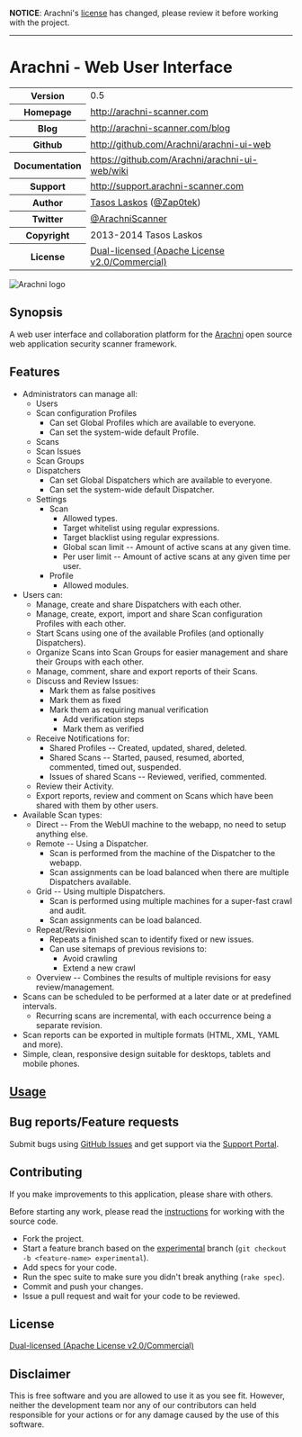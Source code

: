 **NOTICE**:
Arachni's <a href="https://github.com/Arachni/arachni-ui-web/blob/master/LICENSE.md">license</a>
has changed, please review it before working with the project.

<hr/>

# Arachni - Web User Interface

<table>
    <tr>
        <th>Version</th>
        <td>0.5</td>
    </tr>
    <tr>
        <th>Homepage</th>
        <td><a href="http://www.arachni-scanner.com">http://arachni-scanner.com</a></td>
    </tr>
    <tr>
        <th>Blog</th>
        <td><a href="http://www.arachni-scanner.com/blog">http://arachni-scanner.com/blog</a></td>
    <tr>
        <th>Github</th>
        <td><a href="https://github.com/Arachni/arachni-ui-web">http://github.com/Arachni/arachni-ui-web</a></td>
     <tr/>
    <tr>
        <th>Documentation</th>
        <td><a href="https://github.com/Arachni/arachni-ui-web/wiki">https://github.com/Arachni/arachni-ui-web/wiki</a></td>
    </tr>
    <tr>
        <th>Support</th>
        <td><a href="http://support.arachni-scanner.com">http://support.arachni-scanner.com</a></td>
    </tr>
    <tr>
       <th>Author</th>
       <td><a href="mailto:tasos.laskos@arachni-scanner.com">Tasos Laskos</a> (<a href="http://twitter.com/Zap0tek">@Zap0tek</a>)</td>
    </tr>
    <tr>
        <th>Twitter</th>
        <td><a href="http://twitter.com/ArachniScanner">@ArachniScanner</a></td>
    </tr>
    <tr>
        <th>Copyright</th>
        <td>2013-2014 Tasos Laskos</td>
    </tr>
    <tr>
        <th>License</th>
        <td><a href="https://github.com/Arachni/arachni-ui-web/blob/master/LICENSE.md">Dual-licensed (Apache License v2.0/Commercial)</a></td>
    </tr>
</table>

![Arachni logo](http://arachni.github.com/arachni/logo.png)

## Synopsis

A web user interface and collaboration platform for the
[Arachni](https://github.com/Arachni/arachni) open source web application
security scanner framework.

## Features

 - Administrators can manage all:
    - Users
    - Scan configuration Profiles
        - Can set Global Profiles which are available to everyone.
        - Can set the system-wide default Profile.
    - Scans
    - Scan Issues
    - Scan Groups
    - Dispatchers
        - Can set Global Dispatchers which are available to everyone.
        - Can set the system-wide default Dispatcher.
    - Settings
        - Scan
            - Allowed types.
            - Target whitelist using regular expressions.
            - Target blacklist using regular expressions.
            - Global scan limit -- Amount of active scans at any given time.
            - Per user limit -- Amount of active scans at any given time per user.
        - Profile
            - Allowed modules.
 - Users can:
    - Manage, create and share Dispatchers with each other.
    - Manage, create, export, import and share Scan configuration Profiles with each other.
    - Start Scans using one of the available Profiles (and optionally Dispatchers).
    - Organize Scans into Scan Groups for easier management and share their Groups with each other.
    - Manage, comment, share and export reports of their Scans.
    - Discuss and Review Issues:
        - Mark them as false positives
        - Mark them as fixed
        - Mark them as requiring manual verification
            - Add verification steps
            - Mark them as verified
    - Receive Notifications for:
        - Shared Profiles -- Created, updated, shared, deleted.
        - Shared Scans -- Started, paused, resumed, aborted, commented, timed out, suspended.
        - Issues of shared Scans -- Reviewed, verified, commented.
    - Review their Activity.
    - Export reports, review and comment on Scans which have been shared with them by other users.
 - Available Scan types:
    - Direct -- From the WebUI machine to the webapp, no need to setup anything else.
    - Remote -- Using a Dispatcher.
        - Scan is performed from the machine of the Dispatcher to the webapp.
        - Scan assignments can be load balanced when there are multiple Dispatchers available.
    - Grid -- Using multiple Dispatchers.
        - Scan is performed using multiple machines for a super-fast crawl and audit.
        - Scan assignments can be load balanced.
    - Repeat/Revision
        - Repeats a finished scan to identify fixed or new issues.
        - Can use sitemaps of previous revisions to:
            - Avoid crawling
            - Extend a new crawl
    - Overview -- Combines the results of multiple revisions for easy review/management.
 - Scans can be scheduled to be performed at a later date or at predefined intervals.
    - Recurring scans are incremental, with each occurrence being a separate revision.
 - Scan reports can be exported in multiple formats (HTML, XML, YAML and more).
 - Simple, clean, responsive design suitable for desktops, tablets and mobile phones.

## [Usage](https://github.com/Arachni/arachni-ui-web/wiki)

## Bug reports/Feature requests

Submit bugs using [GitHub Issues](http://github.com/Arachni/arachni-ui-web/issues)
and get support via the [Support Portal](http://support.arachni-scanner.com).

## Contributing

If you make improvements to this application, please share with others.

Before starting any work, please read the [instructions](https://github.com/Arachni/arachni-ui-web/tree/experimental#source)
for working with the source code.

* Fork the project.
* Start a feature branch based on the [experimental](https://github.com/Arachni/arachni-ui-web/tree/experimental)
    branch (`git checkout -b <feature-name> experimental`).
* Add specs for your code.
* Run the spec suite to make sure you didn't break anything (`rake spec`).
* Commit and push your changes.
* Issue a pull request and wait for your code to be reviewed.

## License

<a href="https://github.com/Arachni/arachni-ui-web/blob/master/LICENSE.md">Dual-licensed (Apache License v2.0/Commercial)</a>

## Disclaimer

This is free software and you are allowed to use it as you see fit.
However, neither the development team nor any of our contributors can held
responsible for your actions or for any damage caused by the use of this software.

